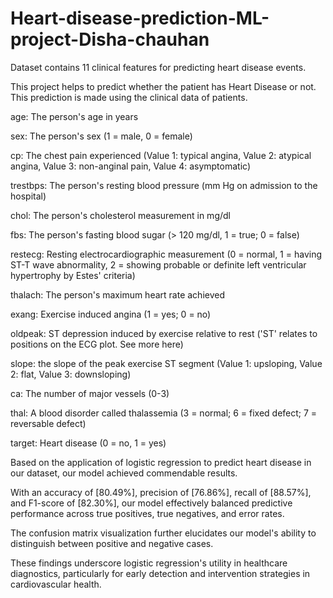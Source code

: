 # Heart-disease-prediction-ML-project-Disha-chauhan
Dataset contains 11 clinical features for predicting heart disease events.

This project helps to predict whether the patient has Heart Disease or not. This prediction is made using the clinical data of patients.

age: The person's age in years

sex: The person's sex (1 = male, 0 = female)

cp: The chest pain experienced (Value 1: typical angina, Value 2: atypical angina, Value 3: non-anginal pain, Value 4: asymptomatic)

trestbps: The person's resting blood pressure (mm Hg on admission to the hospital)

chol: The person's cholesterol measurement in mg/dl

fbs: The person's fasting blood sugar (> 120 mg/dl, 1 = true; 0 = false)

restecg: Resting electrocardiographic measurement (0 = normal, 1 = having ST-T wave abnormality, 2 = showing probable or definite left ventricular hypertrophy by Estes' criteria)

thalach: The person's maximum heart rate achieved

exang: Exercise induced angina (1 = yes; 0 = no)

oldpeak: ST depression induced by exercise relative to rest ('ST' relates to positions on the ECG plot. See more here)

slope: the slope of the peak exercise ST segment (Value 1: upsloping, Value 2: flat, Value 3: downsloping)

ca: The number of major vessels (0-3)

thal: A blood disorder called thalassemia (3 = normal; 6 = fixed defect; 7 = reversable defect)

target: Heart disease (0 = no, 1 = yes)

Based on the application of logistic regression to predict heart disease in our dataset, our model achieved commendable results. 

With an accuracy of [80.49%], precision of [76.86%], recall of [88.57%], and F1-score of [82.30%], our model effectively balanced predictive performance across true positives, true negatives, and error rates. 

The confusion matrix visualization further elucidates our model's ability to distinguish between positive and negative cases. 

These findings underscore logistic regression's utility in healthcare diagnostics, particularly for early detection and intervention strategies in cardiovascular health. 

